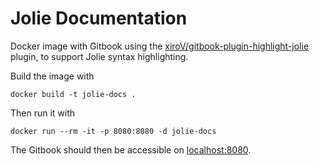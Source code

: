 # Jolie Documentation

Docker image with Gitbook using the [xiroV/gitbook-plugin-highlight-jolie](https://github.com/xiroV/gitbook-plugin-highlight-jolie) plugin, to support Jolie syntax highlighting.

Build the image with

```
docker build -t jolie-docs .
```

Then run it with

```
docker run --rm -it -p 8080:8080 -d jolie-docs
```

The Gitbook should then be accessible on [localhost:8080](http://localhost:8080).
